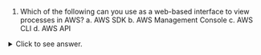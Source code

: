 1. Which of the following can you use as a web-based interface to view processes in AWS?
	a. AWS SDK
	b. AWS Management Console
	c. AWS CLI
	d. AWS API
<details>
  <summary>Click to see answer.</summary>

b
<details>

2. You need to review actions taken in the AWS Management Console as well as the CLI, which service should you use?
	a. AWS Config
	b. AWS CloudTrail
	c. Amazon CloudWatch
	d. IAM
3. A Healthcare agency needs to store certain patient information for up to 10 years. To save cost, they want to archive this data to cheaper storage. The data needs to be retrieved within 12 hours. Which is the cheapest option?
	a. Glacier Deep Archive
	b. Glacier
	c. Redshift
	d. S3 Standard IA
4. Your company has decided to migrate entirely to the AWS Cloud. Which answers are a part of the 6 advantages of cloud computing? (Select 2)
	a. Trade variable expense for capital expense
	b. Benefit from minor economies of scale
	c. Stop spending money running and maintaining data centers
	d. Go global in minutes
5. You are trying out AWS on a trial basis and need to deploy an application without having to configure servers. Which AWS service can you use?
	a. ECS
	b. Auto Scaling
	c. Elastic Beanstalk 
	d. CloudFormation
6. What AWS service lets you provision a logically isolated section of the AWS Cloud?
	a. Amazon Route 53
	b. Amazon RDS
	c. Amazon Virtual Private Cloud
	d. Elastic Network Interface
7. Microsoft has announced a new patch for its operating system. For a Platform as a Service solution, who would be responsible for applying the patch?
	a. AWS
	b. The Customer for spot instances only
	c. Customer
	d. Either can apply this patch
8. A company is configuring IAM for its new AWS account. There are 5 departments with between 5 to 10 users in each department. How can they efficiently apply access permissions for each of these departments and simplify management of these users?
	a. Create a policies defining the permissions needed. Attach the policies to all users in each department.
	b. Create an IAM role defining the permissions needed. Create an IAM group and attach the policy to the group. Add the department's members to the group.
	c. Create an IAM group for each department. Add the department's members to the group.
	d. Create policies for each department that define the permissions needed. Create an IAM group for each department and attach the policy to each group. Add each department's members to their respective IAM group.
9. Your company utilizes DNS and wants to migrate DNS and management of DNS to the cloud. Which AWS service would you use?
	a. CloudFormation
	b. Application Load Balancer
	c. Route 53
	d. CloudFront
10. Configuring user permissions so that users can access only the resources they need to do their job follows what principle?
	a. Principle of Least Privilege
	b. Principle of Minimum Permissions
	c. Principle of Organizations
	d. IAM Principle
11. You need to set up a virtual firewall for your EC2 instance. Which would you use?
	a. Network ACL
	b. Security Group
	c. Subnet
	d. IAM Policy
12. The CTO of a software company had requested an Executive Summary detailing the advantages of a potential move to the AWS Cloud. What can you say is an advantage of an RDS database over a traditional database?
	a. It is 5 times faster than traditional databases.
	b. AWS maintains the underlying OS and performs software patching on the database.
	c. It is much easier to convert to a NoSQL database.
	d. There is much greater access for DBAs.
13. You need to purchase reserved instances for a 3-year project. But a company initiative may change all the company compute operating systems from Windows to Linux midway through this project. What type of reserved instance should you purchase?
	a. Automatic
	b. Standard
	c. Convertible
	d. Zonal
14. A company needs to use a Load Balancer which can serve traffic at the TCP, and UDP layers. Additionally, it needs to handle millions of requests per second at very low latencies. Which Load Balancer should they use?
	a. Application Load Balancer
	b. TCP Load Balancer
	c. Classic Load Balancer
	d. Network Load Balancer
15. AWS uses the shared responsibility model. For security, which of the following are the responsibilities of AWS? (Choose 3)
	a. Physically securing compute resources
	b. Disk disposal
	c. Configure Security Group
	d. Network patching
	e. User password rules

